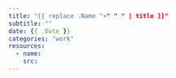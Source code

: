 ```yaml
---
title: "{{ replace .Name "-" " " | title }}"
subtitle: ""
date: {{ .Date }}
categories: "work"
resources:
  - name: 
    src: 
---
```


